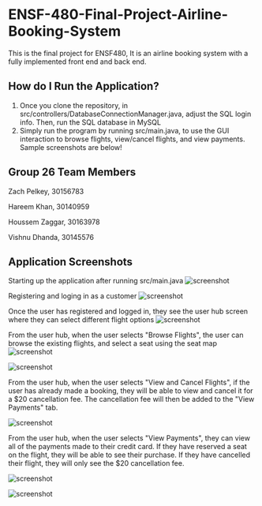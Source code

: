# ENSF-480-Final-Project-Airline-Booking-System
This is the final project for ENSF480, It is an airline booking system with a fully implemented front end and back end.

## How do I Run the Application?
1. Once you clone the repository, in src/controllers/DatabaseConnectionManager.java, adjust the SQL login info. Then, run the SQL database in MySQL
2. Simply run the program by running src/main.java, to use the GUI interaction to browse flights, view/cancel flights, and view payments. Sample screenshots are below!

## Group 26 Team Members
Zach Pelkey, 30156783

Hareem Khan, 30140959

Houssem Zaggar, 30163978

Vishnu Dhanda, 30145576

## Application Screenshots
Starting up the application after running src/main.java
![screenshot](https://i.postimg.cc/4yHd2Gcb/Welcome.png)

Registering and loging in as a customer
![screenshot](https://i.postimg.cc/mZVfJJj7/User-Selection.png)

Once the user has registered and logged in, they see the user hub screen where they can select different flight options
![screenshot](https://i.postimg.cc/mDKspHBh/UserHub.png)

From the user hub, when the user selects "Browse Flights", the user can browse the existing flights, and select a seat using the seat map
![screenshot](https://i.postimg.cc/5NTC5PhM/Browse-Flights.png)

![screenshot](https://i.postimg.cc/T3j3yCG0/SeatMap.png)

From the user hub, when the user selects "View and Cancel Flights", if the user has already made a booking, they will be able to view and cancel it for a $20 cancellation fee. The cancellation fee will then be added to the "View Payments" tab.

![screenshot](https://i.postimg.cc/wMc9tBYv/Cancel-Flight.png)

From the user hub, when the user selects "View Payments", they can view all of the payments made to their credit card. If they have reserved a seat on the flight, they will be able to see their purchase. If they have cancelled their flight, they will only see the $20 cancellation fee.

![screenshot](https://i.postimg.cc/VL8j2Z7B/View-Payments.png)

![screenshot](https://i.postimg.cc/wjV8DrrW/Cancelled-Flight.png)

